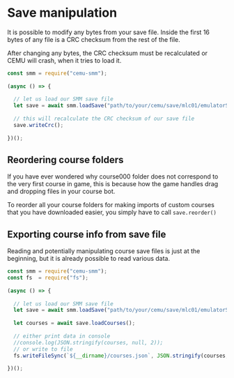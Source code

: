 # Save manipulation

It is possible to modify any bytes from your save file. Inside the first 16 bytes of any file is a CRC checksum from the rest of the file.

After changing any bytes, the CRC checksum must be recalculated or CEMU will crash, when it tries to load it.

```js
const smm = require("cemu-smm");
  
(async () => {
    
  // let us load our SMM save file
  let save = await smm.loadSave("path/to/your/cemu/save/mlc01/emulatorSave/updateID");
  
  // this will recalculate the CRC checksum of our save file
  save.writeCrc();
  
})();
```

## Reordering course folders

If you have ever wondered why course000 folder does not correspond to the very first course in game, this is because how the game handles drag and dropping files in your course bot.

To reorder all your course folders for making imports of custom courses that you have downloaded easier, you simply have to call ```save.reorder()```

## Exporting course info from save file

Reading and potentially manipulating course save files is just at the beginning, but it is already possible to read various data.


```js
const smm = require("cemu-smm");
const fs  = require("fs");
  
(async () => {
    
  // let us load our SMM save file
  let save = await smm.loadSave("path/to/your/cemu/save/mlc01/emulatorSave/updateID");
  
  let courses = await save.loadCourses();
  
  // either print data in console
  //console.log(JSON.stringify(courses, null, 2));
  // or write to file
  fs.writeFileSync(`${__dirname}/courses.json`, JSON.stringify(courses, null, 2));
  
})();
```